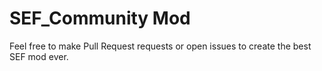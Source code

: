 # SEF_Community Mod
Feel free to make Pull Request requests or open issues to create the best SEF mod ever.
